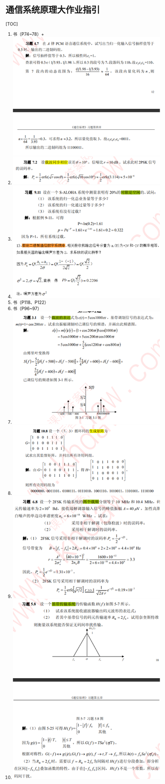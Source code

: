 # 通信系统原理大作业指引

[TOC]

1. 书（P74~78）+ ![001](./001.png)
2. ![002](./002.png)
3. ![003](./003.png)
4. ![004](./004.png)
5. 书（P118、P122）
6. 书（P96~97）
7. ![007](./007.png)
8. ![008](./008.png)
9. ![009](./009.png)
10. ![010](./010.png)